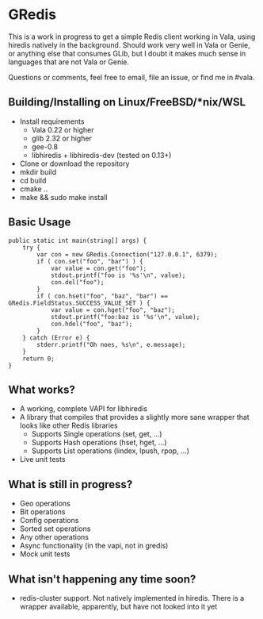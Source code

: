 # GRedis

This is a work in progress to get a simple Redis client working in Vala, using
hiredis natively in the background. Should work very well in Vala or Genie, or
anything else that consumes GLib, but I doubt it makes much sense in languages
that are not Vala or Genie.

Questions or comments, feel free to email, file an issue, or find me in #vala.

## Building/Installing on Linux/FreeBSD/*nix/WSL

* Install requirements
  * Vala 0.22 or higher
  * glib 2.32 or higher
  * gee-0.8
  * libhiredis + libhiredis-dev (tested on 0.13+)
* Clone or download the repository
* mkdir build
* cd build
* cmake ..
* make && sudo make install

## Basic Usage

```
public static int main(string[] args) {
    try {
        var con = new GRedis.Connection("127.0.0.1", 6379);
        if ( con.set("foo", "bar") ) {
            var value = con.get("foo");
            stdout.printf("foo is '%s'\n", value);
            con.del("foo");
        }
        if ( con.hset("foo", "baz", "bar") == GRedis.FieldStatus.SUCCESS_VALUE_SET ) {
            var value = con.hget("foo", "baz");
            stdout.printf("foo:baz is '%s'\n", value);
            con.hdel("foo", "baz");
        }
    } catch (Error e) {
        stderr.printf("Oh noes, %s\n", e.message);
    }
    return 0;
}
```

## What works?

* A working, complete VAPI for libhiredis
* A library that compiles that provides a slightly more sane wrapper that looks
  like other Redis libraries
  * Supports Single operations (set, get, ...)
  * Supports Hash operations (hset, hget, ...)
  * Supports List operations (lindex, lpush, rpop, ...)
* Live unit tests

## What is still in progress?

* Geo operations
* Bit operations
* Config operations
* Sorted set operations
* Any other operations
* Async functionality (in the vapi, not in gredis)
* Mock unit tests

## What isn't happening any time soon?

* redis-cluster support. Not natively implemented in hiredis. There is
  a wrapper available, apparently, but have not looked into it yet
